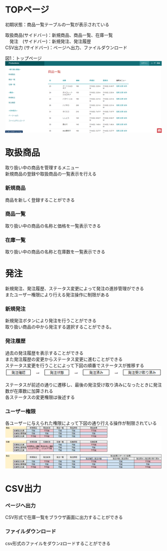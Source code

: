 # TOPページ  
初期状態：商品一覧テーブルの一覧が表示されている  

取扱商品(サイドバー)：新規商品、商品一覧、在庫一覧  
　発注　(サイドバー)：新規発注、発注履歴  
CSV出力 (サイドバー)：ページへ出力、ファイルダウンロード  

図1：トップページ
![top](pic/top.png)

# 取扱商品
取り扱い中の商品を管理するメニュー  
新規商品の登録や取扱商品の一覧表示を行える
### 新規商品
商品を新しく登録することができる
### 商品一覧
取り扱い中の商品の名称と価格を一覧表示できる
### 在庫一覧
取り扱い中の商品の名称と在庫数を一覧表示できる
  
  
# 発注  
新規発注、発注履歴、ステータス変更によって発注の進捗管理ができる  
またユーザー権限により行える発注操作に制限がある

### 新規発注
新規発注ボタンにより発注を行うことができる  
取り扱い商品の中から発注する選択することができる。

### 発注履歴
過去の発注履歴を表示することができる  
また発注履歴の変更からステータス変更に進むことができる  
ステータス変更を行うことによって下図の順番でステータスが推移する  
![ステータス画像](pic/status.png)  

ステータスが前述の通りに遷移し、最後の発注受け取り済みになったときに発注数が在庫数に加算される  
各ステータスの変更権限は後述する  


### ユーザー権限
各ユーザーに与えられた権限によって下図の通り行える操作が制限されている  
![ユーザー権限](pic/authority_all.png)

# CSV出力
### ページへ出力
CSV形式で在庫一覧をブラウザ画面に出力することができる
### ファイルダウンロード
csv形式のファイルをダウンzロードすることができる

